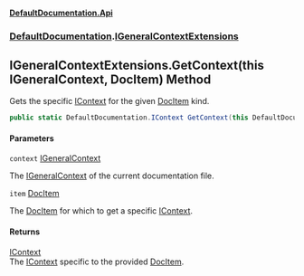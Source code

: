 #### [DefaultDocumentation\.Api](../../index.md 'index')
### [DefaultDocumentation](../../index.md#DefaultDocumentation 'DefaultDocumentation').[IGeneralContextExtensions](index.md 'DefaultDocumentation\.IGeneralContextExtensions')

## IGeneralContextExtensions\.GetContext\(this IGeneralContext, DocItem\) Method

Gets the specific [IContext](../IContext/index.md 'DefaultDocumentation\.IContext') for the given [DocItem](../Models/DocItem/index.md 'DefaultDocumentation\.Models\.DocItem') kind\.

```csharp
public static DefaultDocumentation.IContext GetContext(this DefaultDocumentation.IGeneralContext context, DefaultDocumentation.Models.DocItem item);
```
#### Parameters

<a name='DefaultDocumentation.IGeneralContextExtensions.GetContext(thisDefaultDocumentation.IGeneralContext,DefaultDocumentation.Models.DocItem).context'></a>

`context` [IGeneralContext](../IGeneralContext/index.md 'DefaultDocumentation\.IGeneralContext')

The [IGeneralContext](../IGeneralContext/index.md 'DefaultDocumentation\.IGeneralContext') of the current documentation file\.

<a name='DefaultDocumentation.IGeneralContextExtensions.GetContext(thisDefaultDocumentation.IGeneralContext,DefaultDocumentation.Models.DocItem).item'></a>

`item` [DocItem](../Models/DocItem/index.md 'DefaultDocumentation\.Models\.DocItem')

The [DocItem](../Models/DocItem/index.md 'DefaultDocumentation\.Models\.DocItem') for which to get a specific [IContext](../IContext/index.md 'DefaultDocumentation\.IContext')\.

#### Returns
[IContext](../IContext/index.md 'DefaultDocumentation\.IContext')  
The [IContext](../IContext/index.md 'DefaultDocumentation\.IContext') specific to the provided [DocItem](../Models/DocItem/index.md 'DefaultDocumentation\.Models\.DocItem')\.